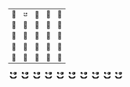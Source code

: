 <table>
  <tr>
    <td align="center" width="2px" height="2px">🐳</td>
    <td align="center"><img src="/20x20.png" width="10px" /></td>
    <td align="center" style="padding: unset">🐳</td>
    <td align="center">🐳</td>
    <td align="center">🐳</td>
  </tr>
  <tr>
    <td align="center">🐳</td>
    <td align="center">🐳</td>
    <td align="center">🐳</td>
    <td align="center">🐳</td>
    <td align="center">🐳</td>
  </tr>
    <tr>
    <td align="center">🐳</td>
    <td align="center">🐳</td>
    <td align="center">🐳</td>
    <td align="center">🐳</td>
    <td align="center">🐳</td>
  </tr>
    <tr>
    <td align="center">🐳</td>
    <td align="center">🐳</td>
    <td align="center">🐳</td>
    <td align="center">🐳</td>
    <td align="center">🐳</td>
  </tr>
    <tr>
    <td align="center">🐳</td>
    <td align="center">🐳</td>
    <td align="center">🐳</td>
    <td align="center">🐳</td>
    <td align="center">🐳</td>
  </tr>
</table>

<div>
  <img src="/20x20.png" />
  <img src="/20x20.png" />
  <img src="/20x20.png" />
  <img src="/20x20.png" />
  <img src="/20x20.png" />
  <img src="/20x20.png" />
  <img src="/20x20.png" />
  <img src="/20x20.png" />
  <img src="/20x20.png" />
  <img src="/20x20.png" />
</div>
